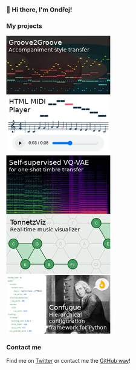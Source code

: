### 👋 Hi there, I'm Ondřej!

### My projects

[![Groove2Groove](img/groove2groove.png)](https://github.com/cifkao/groove2groove) [![HTML MIDI Player](img/html-midi-player.png)](https://github.com/cifkao/html-midi-player) [![Self-supervised VQ-VAE](img/ss-vq-vae.png)](https://github.com/cifkao/ss-vq-vae) [![TonnetzViz](img/tonnetz-viz.png)](https://github.com/cifkao/tonnetz-viz) [![Confugue](img/confugue.png)](https://github.com/cifkao/confugue)

<!--
**cifkao/cifkao** is a ✨ _special_ ✨ repository because its `README.md` (this file) appears on your GitHub profile.

Here are some ideas to get you started:

- 🔭 I’m currently working on ...
- 🌱 I’m currently learning ...
- 👯 I’m looking to collaborate on ...
- 🤔 I’m looking for help with ...
- 💬 Ask me about ...
- 📫 How to reach me: ...
- 😄 Pronouns: ...
- ⚡ Fun fact: ...

![Ondrej's github stats](https://github-readme-stats.vercel.app/api?username=cifkao&show_icons=true)

-->

### Contact me

Find me on [Twitter](https://twitter.com/cifkao) or contact me the [GitHub way](https://github.com/cifkao/cifkao/discussions)!
